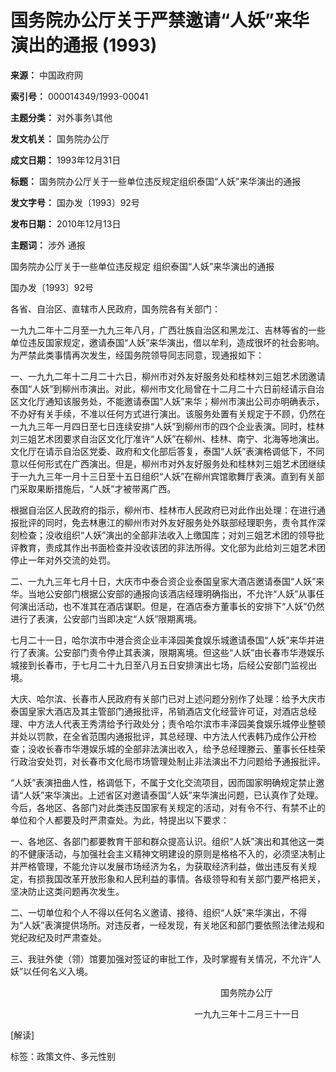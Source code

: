 # 国务院办公厅关于严禁邀请“人妖”来华演出的通报 (1993)

**来源：** 中国政府网

**索引号：** 000014349/1993-00041

**主题分类：** 对外事务\其他

**发文机关：** 国务院办公厅

**成文日期：** 1993年12月31日

**标题：** 国务院办公厅关于一些单位违反规定组织泰国“人妖”来华演出的通报

**发文字号：** 国办发〔1993〕92号

**发布日期：** 2010年12月13日

**主题词：** 涉外 通报

国务院办公厅关于一些单位违反规定
组织泰国“人妖”来华演出的通报

国办发〔1993〕92号

各省、自治区、直辖市人民政府，国务院各有关部门：

一九九二年十二月至一九九三年八月，广西壮族自治区和黑龙江、吉林等省的一些单位违反国家规定，邀请泰国“人妖”来华演出，借以牟利，造成很坏的社会影响。为严禁此类事情再次发生，经国务院领导同志同意，现通报如下：

一、一九九二年十二月二十六日，柳州市对外友好服务处和桂林刘三姐艺术团邀请泰国“人妖”到柳州市演出。对此，柳州市文化局曾在十二月二十六日前经请示自治区文化厅通知该服务处，不能邀请泰国“人妖”来华；柳州市演出公司亦明确表示，不办好有关手续，不准以任何方式进行演出。该服务处置有关规定于不顾，仍然在一九九三年一月四日至七日连续安排“人妖”到柳州市的四个企业表演。同时，桂林刘三姐艺术团要求自治区文化厅准许“人妖”在柳州、桂林、南宁、北海等地演出。文化厅在请示自治区党委、政府和文化部后答复，泰国“人妖”表演格调低下，不同意以任何形式在广西演出。但是，柳州市对外友好服务处和桂林刘三姐艺术团继续于一九九三年一月十三日至十五日组织“人妖”在柳州宾馆歌舞厅表演。直到有关部门采取果断措施后，“人妖”才被带离广西。

根据自治区人民政府的指示，柳州市、桂林市人民政府已对此作出处理：在进行通报批评的同时，免去林惠江的柳州市对外友好服务处外联部经理职务，责令其作深刻检查；没收组织“人妖”演出的全部非法收入上缴国库；对刘三姐艺术团的领导批评教育，责成其作出书面检查并没收该团的非法所得。文化部为此给刘三姐艺术团停止一年对外交流的处罚。

二、一九九三年七月十日，大庆市中泰合资企业泰国皇家大酒店邀请泰国“人妖”来华。当地公安部门根据公安部的通报向该酒店经理明确指出，不允许“人妖”从事任何演出活动，也不准其在酒店谋职。但是，在酒店泰方董事长的安排下“人妖”仍然进行了表演，公安部门当即决定“人妖”限期离境。

七月二十一日，哈尔滨市中港合资企业丰泽园美食娱乐城邀请泰国“人妖”来华并进行了表演。公安部门责令停止其表演，限期离境。但这些“人妖”由长春市华港娱乐城接到长春市，于七月二十九日至八月五日安排演出七场，后经公安部门监视出境。

大庆、哈尔滨、长春市人民政府有关部门已对上述问题分别作了处理：给予大庆市泰国皇家大酒店及其主管部门通报批评，吊销酒店文化经营许可证，对酒店总经理、中方法人代表王秀清给予行政处分；责令哈尔滨市丰泽园美食娱乐城停业整顿并处以罚款，在全省范围内通报批评，其总经理、中方法人代表韩乃成作公开检查；没收长春市华港娱乐城的全部非法演出收入，给予总经理滕云、董事长任桂荣行政治安处罚，对长春市文化局市场管理处制止非法演出不力问题给予通报批评。

“人妖”表演扭曲人性，格调低下，不属于文化交流项目，因而国家明确规定禁止邀请“人妖”来华演出。上述省区对邀请泰国“人妖”来华演出问题，已认真作了处理。今后，各地区、各部门对此类违反国家有关规定的活动，对有令不行、有禁不止的单位和个人都要及时严肃查处。为此，特提出以下要求：

一、各地区、各部门都要教育干部和群众提高认识。组织“人妖”演出和其他这一类的不健康活动，与加强社会主义精神文明建设的原则是格格不入的，必须坚决制止并严格管理，不能允许以发展市场经济为名，为获取经济利益，做出违反有关规定，有损我国改革开放形象和人民利益的事情。各级领导和有关部门要严格把关，坚决防止这类问题再次发生。

二、一切单位和个人不得以任何名义邀请、接待、组织“人妖”来华演出，不得为“人妖”表演提供场所。对违反者，一经发现，有关地区和部门要依照法律法规和党纪政纪及时严肃查处。

三、我驻外使（领）馆要加强对签证的审批工作，及时掌握有关情况，不允许“人妖”以任何名义入境。

　　　　　　　　　　　　　　　　　　　　　　　　国务院办公厅

　　　　　　　　　　　　　　　　　　　　　一九九三年十二月三十一日

[解读]

标签：政策文件、多元性别
